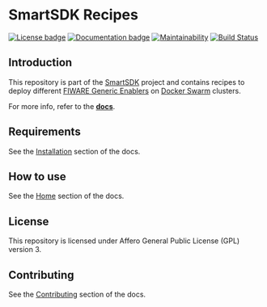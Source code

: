 # SmartSDK Recipes
[![License badge](https://img.shields.io/badge/license-AGPL-blue.svg)](https://opensource.org/licenses/AGPL-3.0)
[![Documentation badge](https://img.shields.io/badge/docs-latest-yellow.svg)](https://smartsdk.github.io/smartsdk-recipes/)
[![Maintainability](https://api.codeclimate.com/v1/badges/e85601cbdbae303f88fd/maintainability)](https://codeclimate.com/github/smartsdk/smartsdk-recipes/maintainability)
[![Build Status](https://travis-ci.org/smartsdk/smartsdk-recipes.svg?branch=master)](https://travis-ci.org/smartsdk/smartsdk-recipes)

## Introduction

This repository is part of the [SmartSDK](http://smartsdk.eu/) project and
contains recipes to deploy different
[FIWARE Generic Enablers](https://catalogue.fiware.org) on
[Docker Swarm](https://docs.docker.com/engine/swarm/) clusters.

For more info, refer to the
 **[docs](https://smartsdk.github.io/smartsdk-recipes/)**.

## Requirements

See the
[Installation](https://smartsdk.github.io/smartsdk-recipes/installation/)
section of the docs.

## How to use

See the [Home](https://smartsdk.github.io/smartsdk-recipes/) section of the
docs.

## License

This repository is licensed under Affero General Public License (GPL) version 3.

## Contributing

See the [Contributing](https://smartsdk.github.io/smartsdk-recipes/) section of
the docs.
